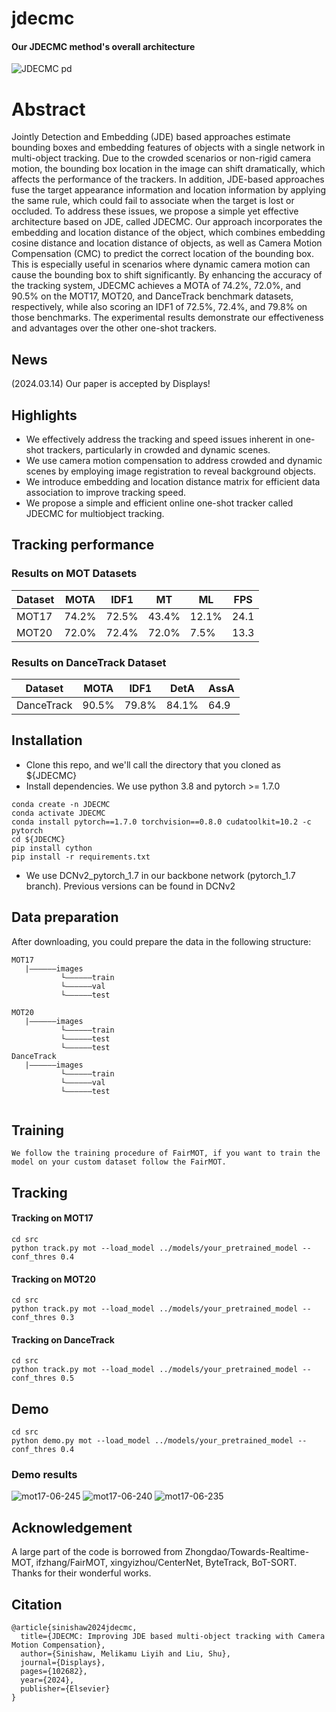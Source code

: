 # jdecmc

#### Our JDECMC method's overall architecture
![JDECMC pd](https://github.com/Melikamuliyih/jdecmc/assets/57220094/55104928-9689-4e90-a560-d0f756d9fcee)



# Abstract 
Jointly Detection and Embedding (JDE) based approaches estimate bounding boxes and
embedding features of objects with a single network in multi-object tracking. Due to
the crowded scenarios or non-rigid camera motion, the bounding box location in the
image can shift dramatically, which affects the performance of the trackers. In addition,
JDE-based approaches fuse the target appearance information and location information
by applying the same rule, which could fail to associate when the target is lost or occluded.
To address these issues, we propose a simple yet effective architecture based
on JDE, called JDECMC. Our approach incorporates the embedding and location distance
of the object, which combines embedding cosine distance and location distance
of objects, as well as Camera Motion Compensation (CMC) to predict the correct location
of the bounding box. This is especially useful in scenarios where dynamic camera
motion can cause the bounding box to shift significantly. By enhancing the accuracy of
the tracking system, JDECMC achieves a MOTA of 74.2%, 72.0%, and 90.5% on the
MOT17, MOT20, and DanceTrack benchmark datasets, respectively, while also scoring
an IDF1 of 72.5%, 72.4%, and 79.8% on those benchmarks. The experimental results
demonstrate our effectiveness and advantages over the other one-shot trackers.

## News
(2024.03.14) Our paper is accepted by Displays!


## Highlights
* We effectively address the tracking and speed issues inherent in one-shot trackers,
particularly in crowded and dynamic scenes.
* We use camera motion compensation to address crowded and dynamic scenes by
employing image registration to reveal background objects.
* We introduce embedding and location distance matrix for efficient data association to
improve tracking speed.
* We propose a simple and efficient online one-shot tracker called JDECMC for multiobject
tracking.

## Tracking performance
### Results on MOT Datasets
| Dataset    |  MOTA | IDF1  | MT | ML | FPS |
|--------------|-----------|-------|----------|----------|--------|
|MOT17       | 74.2% | 72.5% | 43.4% | 12.1% | 24.1 |
|MOT20       | 72.0% | 72.4% |72.0% | 7.5% | 13.3 |

### Results on DanceTrack Dataset
| Dataset    |  MOTA | IDF1  | DetA |AssA |
|--------------|-----------|-------|----------|----------|
|DanceTrack  | 90.5% | 79.8% |84.1% | 64.9 |

## Installation
* Clone this repo, and we'll call the directory that you cloned as ${JDECMC}
* Install dependencies. We use python 3.8 and pytorch >= 1.7.0

```
conda create -n JDECMC
conda activate JDECMC
conda install pytorch==1.7.0 torchvision==0.8.0 cudatoolkit=10.2 -c pytorch
cd ${JDECMC}
pip install cython
pip install -r requirements.txt
```
* We use DCNv2_pytorch_1.7 in our backbone network (pytorch_1.7 branch). Previous versions can be found in DCNv2
## Data preparation
After downloading, you could prepare the data in the following structure:
```
MOT17
   |——————images
           └——————train
           └——————val
           └——————test
   
MOT20
   |——————images
           └——————train
           └——————test
           └——————test
DanceTrack
   |——————images
           └——————train
           └——————val
           └——————test
   
```
## Training

```
We follow the training procedure of FairMOT, if you want to train the model on your custom dataset follow the FairMOT.
```

## Tracking
#### Tracking on MOT17
```
cd src
python track.py mot --load_model ../models/your_pretrained_model --conf_thres 0.4
```
#### Tracking on MOT20
```
cd src
python track.py mot --load_model ../models/your_pretrained_model --conf_thres 0.3
```
#### Tracking on DanceTrack
```
cd src
python track.py mot --load_model ../models/your_pretrained_model --conf_thres 0.5
```

## Demo
```
cd src
python demo.py mot --load_model ../models/your_pretrained_model --conf_thres 0.4
```

### Demo results
![mot17-06-245](https://github.com/Melikamuliyih/JDECMC/assets/57220094/a688908e-9a4c-4708-af05-06a23f1fa45b)
![mot17-06-240](https://github.com/Melikamuliyih/JDECMC/assets/57220094/2e4693a7-fc3a-429b-bd36-0513ccf77d24)
![mot17-06-235](https://github.com/Melikamuliyih/JDECMC/assets/57220094/9f35b654-ceb3-4adb-ad29-1fc2f088b010)


## Acknowledgement
A large part of the code is borrowed from Zhongdao/Towards-Realtime-MOT, ifzhang/FairMOT, xingyizhou/CenterNet, ByteTrack, BoT-SORT. Thanks for their wonderful works.
## Citation
```
@article{sinishaw2024jdecmc,
  title={JDECMC: Improving JDE based multi-object tracking with Camera Motion Compensation},
  author={Sinishaw, Melikamu Liyih and Liu, Shu},
  journal={Displays},
  pages={102682},
  year={2024},
  publisher={Elsevier}
}
```
